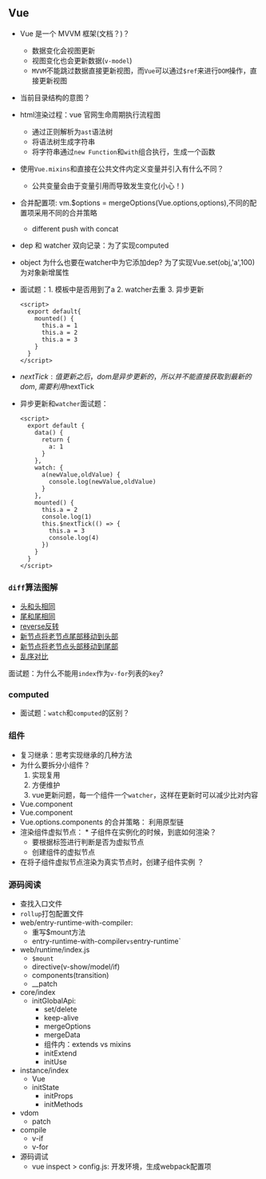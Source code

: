 ## Vue
* Vue 是一个 MVVM 框架(文档？)？
  * 数据变化会视图更新
  * 视图变化也会更新数据(`v-model`)
  * `MVVM`不能跳过数据直接更新视图，而`Vue`可以通过`$ref`来进行`DOM`操作，直接更新视图

* 当前目录结构的意图？

* html渲染过程：vue 官网生命周期执行流程图
  * 通过正则解析为`ast`语法树
  * 将语法树生成字符串
  * 将字符串通过`new Function`和`with`组合执行，生成一个函数
  
* 使用`Vue.mixins`和直接在公共文件内定义变量并引入有什么不同？
  * 公共变量会由于变量引用而导致发生变化(小心！)
  
* 合并配置项: vm.$options = mergeOptions(Vue.options,options),不同的配置项采用不同的合并策略
  * different push with concat
* dep 和 watcher 双向记录：为了实现computed
* object 为什么也要在watcher中为它添加dep? 为了实现Vue.set(obj,'a',100)为对象新增属性



* 面试题：1. 模板中是否用到了a 2. watcher去重 3. 异步更新
  ```vue
  <script>
    export default{
      mounted() {
        this.a = 1
        this.a = 2
        this.a = 3
      }
    }
  </script>
  ```
* $nextTick: 值更新之后，dom是异步更新的，所以并不能直接获取到最新的dom,需要利用$nextTick
* 异步更新和`watcher`面试题：
  ```vue
  <script>
    export default {
      data() {
        return {
          a: 1
        } 
      },
      watch: {
        a(newValue,oldValue) {
          console.log(newValue,oldValue)
        }
      },
      mounted() {
        this.a = 2
        console.log(1)
        this.$nextTick(() => {
          this.a = 3
          console.log(4)
        })
      }
    }
  </script>
  ```

### `diff`算法图解
* [头和头相同](https://excalidraw.com/#json=6323180297781248,5P1UibC53d7pFiPyG1gadw)
* [尾和尾相同](https://excalidraw.com/#json=6282157085425664,ShN7flboAy7R-H7f1Bpw3A)
* [reverse反转](https://excalidraw.com/#json=5717246110334976,tryA_tqRh4TgnV8KfiQS2w)
* [新节点将老节点尾部移动到头部](https://excalidraw.com/#json=5742657385005056,quCfr-Eipq7hHqyvcWdXeQ)
* [新节点将老节点头部移动到尾部](https://excalidraw.com/#json=5749951145443328,eP4pUJHAJu2ggUcY6McHEA)
* [乱序对比](https://excalidraw.com/#json=6226229061484544,c4U1Nx_ua0-9jZiaJC7Iyg)

面试题：为什么不能用`index`作为`v-for`列表的`key`?

### computed
* 面试题：`watch`和`computed`的区别？

### 组件
* 复习继承：思考实现继承的几种方法
* 为什么要拆分小组件？
  1. 实现复用
  2. 方便维护
  3. vue更新问题，每一个组件一个`watcher`，这样在更新时可以减少比对内容
* Vue.component
* Vue.component
* Vue.options.components 的合并策略： 利用原型链
* 渲染组件虚拟节点：  * 子组件在实例化的时候，到底如何渲染？
  * 要根据标签进行判断是否为虚拟节点
  * 创建组件的虚拟节点
* 在将子组件虚拟节点渲染为真实节点时，创建子组件实例 ？

### 源码阅读
* 查找入口文件
* `rollup`打包配置文件
* web/entry-runtime-with-compiler:
  * 重写$mount方法 
  * entry-runtime-with-compiler` vs `entry-runtime`
* web/runtime/index.js 
  * `$mount` 
  * directive(v-show/model/if) 
  * components(transition)
  * __patch
* core/index
  * initGlobalApi: 
     * set/delete
     * keep-alive
     * mergeOptions
     * mergeData
     * 组件内：extends vs mixins
     * initExtend
     * initUse
* instance/index
  * Vue
  * initState
    * initProps
    * initMethods
* vdom
  * patch
* compile
  * v-if
  * v-for
* 源码调试
  * vue inspect > config.js: 开发环境，生成webpack配置项
